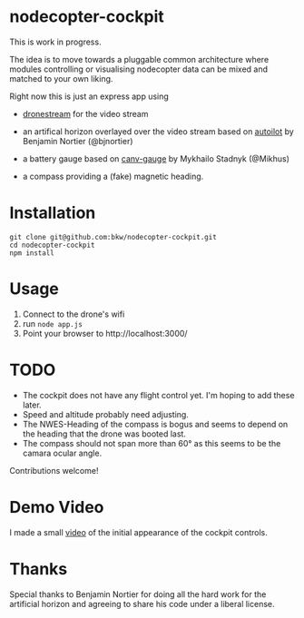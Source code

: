# nodecopter-cockpit

This is work in progress.

The idea is to move towards a pluggable common architecture where
modules controlling or visualising nodecopter data can be mixed and
matched to your own liking.

Right now this is just an express app using

* [dronestream](http://npmjs.org/üackages/dronestream) for the video stream

* an artifical horizon overlayed over the video stream based on
  [autoilot](https://github.com/bjnortier/autopilot) by Benjamin Nortier
  (@bjnortier)

* a battery gauge based on [canv-gauge](https://github.com/Mikhus/canv-gauge)
  by Mykhailo Stadnyk (@Mikhus)

* a compass providing a (fake) magnetic heading.

# Installation

```
git clone git@github.com:bkw/nodecopter-cockpit.git
cd nodecopter-cockpit
npm install
```

# Usage

1. Connect to the drone's wifi
2. run `node app.js`
3. Point your browser to http://localhost:3000/

# TODO

* The cockpit does not have any flight control yet. I'm hoping to add these later.
* Speed and altitude probably need adjusting.
* The NWES-Heading of the compass is bogus and seems to depend on the heading that the drone was booted last.
* The compass should not span more than 60° as this seems to be the camara ocular angle.

Contributions welcome!

# Demo Video

I made a small [video](http://youtu.be/CNVyN0XnShQ) of the initial appearance
of the cockpit controls.

# Thanks

Special thanks to Benjamin Nortier for doing all the hard work for the
artificial horizon and agreeing to share his code under a liberal license.

